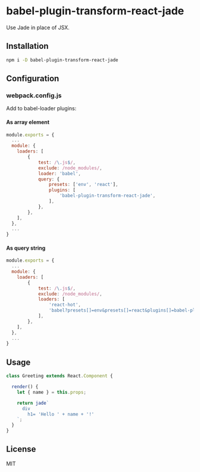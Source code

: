 # babel-plugin-transform-react-jade
Use Jade in place of JSX.

## Installation

```bash
npm i -D babel-plugin-transform-react-jade
```

## Configuration

### webpack.config.js

Add to babel-loader plugins:

#### As array element

```js
module.exports = {
  ...
  module: {
    loaders: [
        {
            test: /\.js$/,
            exclude: /node_modules/,
            loader: 'babel',
            query: {
                presets: ['env', 'react'],
                plugins: [
                    'babel-plugin-transform-react-jade',
                ],
            },
        },
    ],
  },
  ...
}
```

#### As query string

```js
module.exports = {
  ...
  module: {
    loaders: [
        {
            test: /\.js$/,
            exclude: /node_modules/,
            loaders: [
                'react-hot',
                'babel?presets[]=env&presets[]=react&plugins[]=babel-plugin-transform-react-jade',
            ],
        },
    ],
  },
  ...
}
```

## Usage

```js
class Greeting extends React.Component {

  render() {
    let { name } = this.props;    

    return jade`
      div
        h1= 'Hello ' + name + '!'
    `;            
  }
} 
```

## License
MIT
